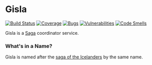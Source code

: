 # Gisla
[![Build Status](https://travis-ci.org/jwcarman/gisla.svg?branch=master)](https://travis-ci.org/jwcarman/gisla)
[![Coverage](https://sonarcloud.io/api/project_badges/measure?project=jwcarman_gisla&metric=coverage)](https://sonarcloud.io/dashboard?id=jwcarman_gisla)
[![Bugs](https://sonarcloud.io/api/project_badges/measure?project=jwcarman_gisla&metric=bugs)](https://sonarcloud.io/dashboard?id=jwcarman_gisla)
[![Vulnerabilities](https://sonarcloud.io/api/project_badges/measure?project=jwcarman_gisla&metric=vulnerabilities)](https://sonarcloud.io/dashboard?id=jwcarman_gisla)
[![Code Smells](https://sonarcloud.io/api/project_badges/measure?project=jwcarman_gisla&metric=code_smells)](https://sonarcloud.io/dashboard?id=jwcarman_gisla)

Gisla is a [Saga](https://microservices.io/patterns/data/saga.html) coordinator service. 

### What's in a Name?
Gisla is named after the [saga of the Icelanders](https://en.wikipedia.org/wiki/G%C3%ADsla_saga) by the same name.
